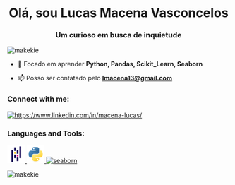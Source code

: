<h1 align="center">Olá, sou Lucas Macena Vasconcelos</h1>
<h3 align="center">Um curioso em busca de inquietude</h3>

<p align="left"> <img src="https://komarev.com/ghpvc/?username=makekie&label=Profile%20views&color=0e75b6&style=flat" alt="makekie" /> </p>

- 🌱 Focado em aprender **Python, Pandas, Scikit_Learn, Seaborn**

- 📫 Posso ser contatado pelo **lmacena13@gmail.com**

<h3 align="left">Connect with me:</h3>
<p align="left">
<a href="https://linkedin.com/in/https://www.linkedin.com/in/macena-lucas/" target="blank"><img align="center" src="https://raw.githubusercontent.com/rahuldkjain/github-profile-readme-generator/master/src/images/icons/Social/linked-in-alt.svg" alt="https://www.linkedin.com/in/macena-lucas/" height="30" width="40" /></a>
</p>

<h3 align="left">Languages and Tools:</h3>
<p align="left"> <a href="https://pandas.pydata.org/" target="_blank" rel="noreferrer"> <img src="https://raw.githubusercontent.com/devicons/devicon/2ae2a900d2f041da66e950e4d48052658d850630/icons/pandas/pandas-original.svg" alt="pandas" width="40" height="40"/> </a> <a href="https://www.python.org" target="_blank" rel="noreferrer"> <img src="https://raw.githubusercontent.com/devicons/devicon/master/icons/python/python-original.svg" alt="python" width="40" height="40"/> </a> <a href="https://seaborn.pydata.org/" target="_blank" rel="noreferrer"> <img src="https://seaborn.pydata.org/_images/logo-mark-lightbg.svg" alt="seaborn" width="40" height="40"/> </a> </p>

<picture>
    <source
        srcset="https://github-readme-stats.vercel.app/api?username=Makekie&theme=dark&show_icons=true&hide=stars&hide_title=True&rank_icon=github"
        media = "(prefers-color-scheme: dark)"
    />
    <source
        srcset="https://github-readme-stats.vercel.app/api?username=Makekie&theme=moltack&show_icons=true&hide=stars&hide_title=True&rank_icon=github"
        media = "(prefers-color-scheme: light)"
    />
    <img src="https://github-readme-stats.vercel.app/api?username=Makekie&theme=highcontrast&show_icons=true&hide=stars&hide_title=True&rank_icon=github/>
</picture>

<p><img align="center" src="https://github-readme-streak-stats.herokuapp.com/?user=makekie&" alt="makekie" /></p>
